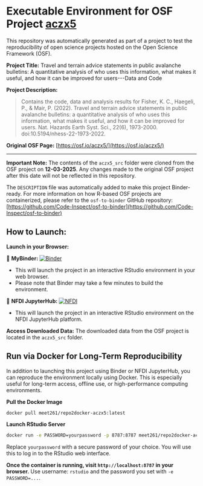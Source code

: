# Executable Environment for OSF Project [aczx5](https://osf.io/aczx5/)

This repository was automatically generated as part of a project to test the reproducibility of open science projects hosted on the Open Science Framework (OSF).

**Project Title:** Travel and terrain advice statements in public avalanche bulletins: A quantitative analysis of who uses this information, what makes it useful, and how it can be improved for users---Data and Code

**Project Description:**
> Contains the code, data and analysis results for Fisher, K. C., Haegeli, P., &amp; Mair, P. (2022). Travel and terrain advice statements in public avalanche bulletins: a quantitative analysis of who uses this information, what makes it useful, and how it can be improved for users. Nat. Hazards Earth Syst. Sci., 22(6), 1973-2000. doi:10.5194/nhess-22-1973-2022.

**Original OSF Page:** [https://osf.io/aczx5/](https://osf.io/aczx5/)

---

**Important Note:** The contents of the `aczx5_src` folder were cloned from the OSF project on **12-03-2025**. Any changes made to the original OSF project after this date will not be reflected in this repository.

The `DESCRIPTION` file was automatically added to make this project Binder-ready. For more information on how R-based OSF projects are containerized, please refer to the `osf-to-binder` GitHub repository: [https://github.com/Code-Inspect/osf-to-binder](https://github.com/Code-Inspect/osf-to-binder)

## How to Launch:

**Launch in your Browser:**

🚀 **MyBinder:** [![Binder](https://mybinder.org/badge_logo.svg)](https://mybinder.org/v2/gh/code-inspect-binder/osf_aczx5/HEAD?urlpath=rstudio)

   * This will launch the project in an interactive RStudio environment in your web browser.
   * Please note that Binder may take a few minutes to build the environment.

🚀 **NFDI JupyterHub:** [![NFDI](https://nfdi-jupyter.de/images/nfdi_badge.svg)](https://hub.nfdi-jupyter.de/r2d/gh/code-inspect-binder/osf_aczx5/HEAD?urlpath=rstudio)

   * This will launch the project in an interactive RStudio environment on the NFDI JupyterHub platform.

**Access Downloaded Data:**
The downloaded data from the OSF project is located in the `aczx5_src` folder.

## Run via Docker for Long-Term Reproducibility

In addition to launching this project using Binder or NFDI JupyterHub, you can reproduce the environment locally using Docker. This is especially useful for long-term access, offline use, or high-performance computing environments.

**Pull the Docker Image**

```bash
docker pull meet261/repo2docker-aczx5:latest
```

**Launch RStudio Server**

```bash
docker run -e PASSWORD=yourpassword -p 8787:8787 meet261/repo2docker-aczx5
```
Replace `yourpassword` with a secure password of your choice. You will use this to log in to the RStudio web interface.

**Once the container is running, visit `http://localhost:8787` in your browser.**
Use username: `rstudio` and the password you set with `-e PASSWORD=...`.
